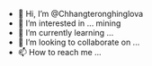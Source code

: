 - 👋 Hi, I’m @Chhangteronghinglova
- 👀 I’m interested in ... mining 
- 🌱 I’m currently learning ...
- 💞️ I’m looking to collaborate on ...
- 📫 How to reach me ...

<!---
Chhangteronghinglova/Chhangteronghinglova is a ✨ special ✨ repository because its `README.md` (this file) appears on your GitHub profile.
You can click the Preview link to take a look at your changes.
--->
